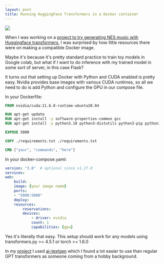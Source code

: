 ```yaml
---
layout: post
title: Running HuggingFace Transformers in a Docker container
---
```


![](https://www.docker.com/wp-content/uploads/2020/12/Whale-Logo332_5.png)

When I was working on a [project to try generating NES music with Huggingface transformers](https://www.youtube.com/watch?v=7pEvu_nC2LQ&ab_channel=Seabass), I was surprised by how little resources there were on making a compatible Docker image.  

Maybe it's because it's pretty standard practice to train toy models in Google colab, but what if I want to do inference with my trained model in some sort of server, in this case Flask?  

It turns out that setting up Docker with Python and CUDA enabled is pretty easy. Nvidia provides base images with various CUDA runtimes, so all we need to do is add Python and configure the GPU in our compose file.  

In your Dockerfile:  

```Dockerfile
FROM nvidia/cuda:11.6.0-runtime-ubuntu20.04

RUN apt-get update
RUN apt-get install -y software-properties-common gcc
RUN apt-get install -y python3.10 python3-distutils python3-pip python3-apt

EXPOSE 5000

COPY ./requirements.txt ./requirements.txt

CMD ["your", "commands", "here"]
```

In your docker-compose.yaml:  

```yaml
version: "3.8"  # optional since v1.27.0
services:
web:
    build: .
    image: {your image name}
    ports:
    - "5000:5000"
    deploy:
    resources:
        reservations:
        devices:
            - driver: nvidia
            count: 1
            capabilities: [gpu]
```

Yes it's literally that easy. This setup should work for any models using transformers.py >= 4.5.1 or torch >= 1.6.0  

In my [project](https://github.com/pickles976/chiptune-ai) I used [ai-textgen](https://github.com/minimaxir/aitextgen) which I found a lot easier to use than regular GPT transformers as someone coming from a hobby background.